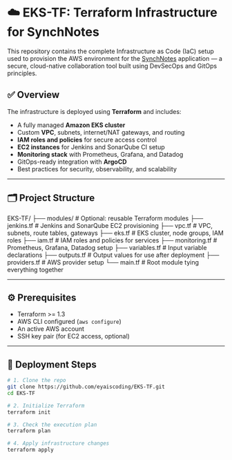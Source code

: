 # ☁️ EKS-TF: Terraform Infrastructure for SynchNotes

This repository contains the complete Infrastructure as Code (IaC) setup used to provision the AWS environment for the [SynchNotes](https://github.com/eyaiscoding/synchnotes) application — a secure, cloud-native collaboration tool built using DevSecOps and GitOps principles.

## ✅ Overview

The infrastructure is deployed using **Terraform** and includes:

- A fully managed **Amazon EKS cluster**
- Custom **VPC**, subnets, internet/NAT gateways, and routing
- **IAM roles and policies** for secure access control
- **EC2 instances** for Jenkins and SonarQube CI setup
- **Monitoring stack** with Prometheus, Grafana, and Datadog
- GitOps-ready integration with **ArgoCD**
- Best practices for security, observability, and scalability

---

## 🗂 Project Structure

EKS-TF/
├── modules/                # Optional: reusable Terraform modules
├── jenkins.tf              # Jenkins and SonarQube EC2 provisioning
├── vpc.tf                  # VPC, subnets, route tables, gateways
├── eks.tf                  # EKS cluster, node groups, IAM roles
├── iam.tf                  # IAM roles and policies for services
├── monitoring.tf           # Prometheus, Grafana, Datadog setup
├── variables.tf            # Input variable declarations
├── outputs.tf              # Output values for use after deployment
├── providers.tf            # AWS provider setup
└── main.tf                 # Root module tying everything together


---

## ⚙️ Prerequisites

- Terraform >= 1.3
- AWS CLI configured (`aws configure`)
- An active AWS account
- SSH key pair (for EC2 access, optional)

---

## 🚀 Deployment Steps

```bash
# 1. Clone the repo
git clone https://github.com/eyaiscoding/EKS-TF.git
cd EKS-TF

# 2. Initialize Terraform
terraform init

# 3. Check the execution plan
terraform plan

# 4. Apply infrastructure changes
terraform apply
